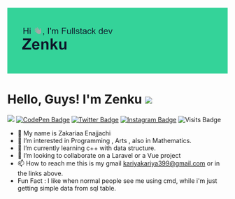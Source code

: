 [![Header](https://github.com/YA-GA-HI/YA-GA-HI/blob/main/header.png "Header")](https://some-url.dev/)

# Hello, Guys! I'm Zenku <img src="https://raw.githubusercontent.com/MartinHeinz/MartinHeinz/master/wave.gif" width="30px">

![](https://komarev.com/ghpvc/?username=Ya-GA-HI&color=2bbc8a)
[![CodePen Badge](https://img.shields.io/badge/CodePen-Profile-informational?style=flat&logo=codepen&logoColor=2bbc8a&color=black)](https://codepen.io/zenku)
[![Twitter Badge](https://img.shields.io/badge/Twitter-Profile-informational?style=flat&logo=Twitter&logoColor=2bbc8a&color=black)](https://twitter.com/KariyaKariya8)
[![Instagram Badge](https://img.shields.io/badge/Instagram-Profile-informational?style=flat&logo=Instagram&logoColor=2bbc8a&color=black)](https://www.instagram.com/_zenku__/)
![Visits Badge](https://img.shields.io/github/followers/YA-GA-HI?logoColor=black&style=social&color=black)

- 👋 My name is Zakariaa Enajjachi
- 👀 I’m interested in Programming , Arts , also in Mathematics.
- 🌱 I’m currently learning c++ with data structure.
- 💞️ I’m looking to collaborate on a Laravel or a Vue project
- 📫 How to reach me this is my gmail kariyakariya399@gmail.com or in the links above.
- Fun Fact : I like when normal people see me using cmd, while i'm just getting simple data from sql table.
<!---
YA-GA-HI/YA-GA-HI is a ✨ special ✨ repository because its `README.md` (this file) appears on your GitHub profile.
You can click the Preview link to take a look at your changes.
--->

